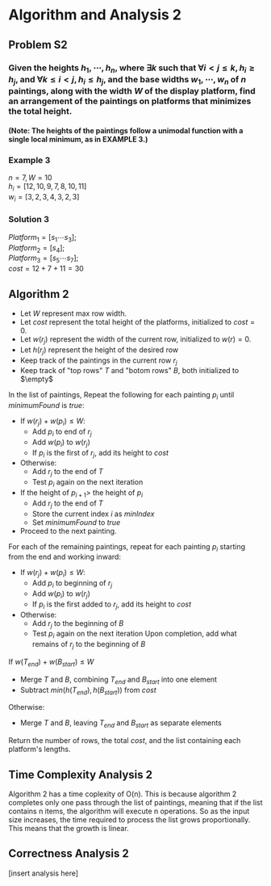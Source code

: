 # Algorithm and Analysis 2

## Problem S2
### Given the heights $h_1, \cdots, h_n$, where $\exists k$ such that $\forall i < j \leq k, h_i \geq h_j$, and $\forall k \leq i < j, h_i \leq h_j$, and the base widths $w_1, \cdots, w_n$ of $n$ paintings, along with the width $W$ of the display platform, find an arrangement of the paintings on platforms that minimizes the total height.
#### (Note: The heights of the paintings follow a unimodal function with a single local minimum, as in EXAMPLE 3.) 

### Example 3
$n = 7, W = 10$\
$h_i = [12, 10, 9, 7, 8, 10, 11]$\
$w_i = [3, 2, 3, 4, 3, 2, 3]$

### Solution 3
$Platform_1 = [s_1 \cdots s_3];$\
$Platform_2 = [s_4];$\
$Platform_3 = [s_5 \cdots s_7];$\
$cost = 12 + 7 + 11 = 30$

## Algorithm 2
- Let $W$ represent max row width. 
- Let $cost$ represent the total height of the platforms, initialized to $cost = 0$.
- Let $w(r_j)$ represent the width of the current row, initialized to $w(r) = 0$. 
- Let $h(r_j)$ represent the height of the desired row
- Keep track of the paintings in the current row $r_j$
- Keep track of "top rows" $T$ and "botom rows" $B$, both initialized to $\empty$

In the list of paintings, Repeat the following for each painting $p_i$ until $minimumFound$ is $true$:
- If $w(r_j) + w(p_i) \leq W$:
    - Add $p_i$ to end of $r_j$
    - Add $w(p_i)$ to $w(r_j)$
    - If $p_i$ is the first of $r_j$, add its height to $cost$
- Otherwise:
    - Add $r_j$ to the end of $T$
    - Test $p_i$ again on the next iteration
- If the height of $p_{i+1} >$ the height of $p_i$
    - Add $r_j$ to the end of $T$
    - Store the current index $i$ as $minIndex$
    - Set $minimumFound$ to $true$
- Proceed to the next painting. 

For each of the remaining paintings, repeat for each painting $p_i$ starting from the end and working inward:
- If $w(r_j) + w(p_i) \leq W$:
    - Add $p_i$ to beginning of $r_j$
    - Add $w(p_i)$ to $w(r_j)$
    - If $p_i$ is the first added to $r_j$, add its height to $cost$
- Otherwise:
    - Add $r_j$ to the beginning of $B$
    - Test $p_i$ again on the next iteration
Upon completion, add what remains of $r_j$ to the beginning of $B$

If $w(T_{end}) + w(B_{start}) \leq W$
- Merge $T$ and $B$, combining $T_{end}$ and $B_{start}$ into one element
- Subtract $min(h(T_{end}), h(B_{start}))$ from $cost$

Otherwise:
- Merge $T$ and $B$, leaving $T_{end}$ and $B_{start}$ as separate elements

Return the number of rows, the total $cost$, and the list containing each platform's lengths. 

## Time Complexity Analysis 2
Algorithm 2 has a time coplexity of O(n). This is because algorithm 2 completes only one pass through the list of paintings, meaning that if the list contains n items, the algorithm will execute n operations. So as the input size increases, the time required to process the list grows proportionally. This means that the growth is linear.

## Correctness Analysis 2
[insert analysis here]
